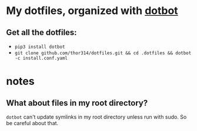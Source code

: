 # My dotfiles, organized with [dotbot](https://github.com/anishathalye/dotbot)
## Get all the dotfiles:
- `pip3 install dotbot`
- `git clone github.com/thor314/dotfiles.git && cd .dotfiles && dotbot -c install.conf.yaml`

# notes
## What about files in my root directory?
`dotbot` can't update symlinks in my root directory unless run with sudo. So be careful about that. 
 
